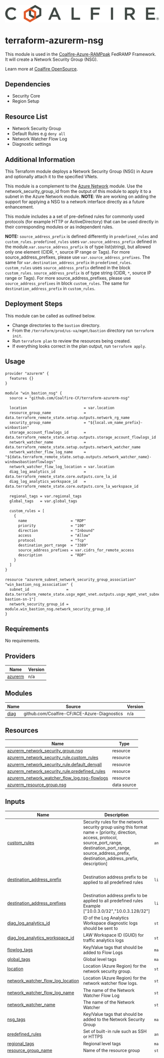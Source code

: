 ![Coalfire](coalfire_logo.png)

# terraform-azurerm-nsg

This module is used in the [Coalfire-Azure-RAMPpak](https://github.com/Coalfire-CF/Coalfire-Azure-RAMPpak) FedRAMP Framework. It will create a Network Security Group (NSG).

Learn more at [Coalfire OpenSource](https://coalfire.com/opensource).

## Dependencies

- Security Core
- Region Setup

## Resource List

- Network Security Group
- Default Rules e.g `deny all`
- Network Watcher Flow Log
- Diagnostic settings

## Additional Information

This Terraform module deploys a Network Security Group (NSG) in Azure and optionally attach it to the specified VNets.

This module is a complement to the [Azure Network](https://registry.terraform.io/modules/Azure/network/azurerm) module. Use the network_security_group_id from the output of this module to apply it to a subnet in the Azure Network module.
**NOTE**: We are working on adding the support for applying a NSG to a network interface directly as a future enhancement.

This module includes a a set of pre-defined rules for commonly used protocols (for example HTTP or ActiveDirectory) that can be used directly in their corresponding modules or as independent rules.

**NOTE:** `source_address_prefix` is defined differently in `predefined_rules` and `custom_rules`.
`predefined_rules` uses `var.source_address_prefix` defined in the module.`var.source_address_prefix` is of type list(string), but allowed only one element (CIDR, `*`, source IP range or Tags). For more source_address_prefixes, please use `var.source_address_prefixes`. The same for `var.destination_address_prefix` in `predefined_rules`.
`custom_rules` uses `source_address_prefix` defined in the block `custom_rules`. `source_address_prefix` is of type string (CIDR, `*`, source IP range or Tags). For more source_address_prefixes, please use `source_address_prefixes` in block `custom_rules`. The same for `destination_address_prefix` in `custom_rules`.

## Deployment Steps

This module can be called as outlined below.

- Change directories to the `bastion` directory.
- From the `/terraform/prod/us-va/mgmt/bastion` directory run `terraform init`.
- Run `terraform plan` to review the resources being created.
- If everything looks correct in the plan output, run `terraform apply`.

## Usage

```hcl
provider "azurerm" {
  features {}
}

module "win_bastion_nsg" {
  source = "github.com/Coalfire-CF/terraform-azurerm-nsg"

  location                          = var.location
  resource_group_name               = data.terraform_remote_state.setup.outputs.network_rg_name
  security_group_name               = "${local.vm_name_prefix}-winbastion"
  storage_account_flowlogs_id       = data.terraform_remote_state.setup.outputs.storage_account_flowlogs_id
  network_watcher_name              = data.terraform_remote_state.setup.outputs.network_watcher_name
  network_watcher_flow_log_name     = "${data.terraform_remote_state.setup.outputs.network_watcher_name}-windowsbastionflowlogs"
  network_watcher_flow_log_location = var.location
  diag_log_analytics_id             = data.terraform_remote_state.core.outputs.core_la_id
  diag_log_analytics_workspace_id   = data.terraform_remote_state.core.outputs.core_la_workspace_id

  regional_tags = var.regional_tags
  global_tags   = var.global_tags

  custom_rules = [
    {
      name                    = "RDP"
      priority                = "100"
      direction               = "Inbound"
      access                  = "Allow"
      protocol                = "Tcp"
      destination_port_range  = "3389"
      source_address_prefixes = var.cidrs_for_remote_access
      description             = "RDP"
    }
  ]
}

resource "azurerm_subnet_network_security_group_association" "win_bastion_nsg_association" {
  subnet_id                 = data.terraform_remote_state.usgv_mgmt_vnet.outputs.usgv_mgmt_vnet_subnet_ids["${local.resource_prefix}-bastion-sn-1"]
  network_security_group_id = module.win_bastion_nsg.network_security_group_id
}

```

<!-- BEGIN_TF_DOCS -->
## Requirements

No requirements.

## Providers

| Name | Version |
|------|---------|
| <a name="provider_azurerm"></a> [azurerm](#provider\_azurerm) | n/a |

## Modules

| Name | Source | Version |
|------|--------|---------|
| <a name="module_diag"></a> [diag](#module\_diag) | github.com/Coalfire-CF/ACE-Azure-Diagnostics | n/a |

## Resources

| Name | Type |
|------|------|
| [azurerm_network_security_group.nsg](https://registry.terraform.io/providers/hashicorp/azurerm/latest/docs/resources/network_security_group) | resource |
| [azurerm_network_security_rule.custom_rules](https://registry.terraform.io/providers/hashicorp/azurerm/latest/docs/resources/network_security_rule) | resource |
| [azurerm_network_security_rule.default_denyall](https://registry.terraform.io/providers/hashicorp/azurerm/latest/docs/resources/network_security_rule) | resource |
| [azurerm_network_security_rule.predefined_rules](https://registry.terraform.io/providers/hashicorp/azurerm/latest/docs/resources/network_security_rule) | resource |
| [azurerm_network_watcher_flow_log.nsg-flowlogs](https://registry.terraform.io/providers/hashicorp/azurerm/latest/docs/resources/network_watcher_flow_log) | resource |
| [azurerm_resource_group.nsg](https://registry.terraform.io/providers/hashicorp/azurerm/latest/docs/data-sources/resource_group) | data source |

## Inputs

| Name | Description | Type | Default | Required |
|------|-------------|------|---------|:--------:|
| <a name="input_custom_rules"></a> [custom\_rules](#input\_custom\_rules) | Security rules for the network security group using this format name = [priority, direction, access, protocol, source\_port\_range, destination\_port\_range, source\_address\_prefix, destination\_address\_prefix, description] | `any` | `[]` | no |
| <a name="input_destination_address_prefix"></a> [destination\_address\_prefix](#input\_destination\_address\_prefix) | Destination address prefix to be applied to all predefined rules | `list(string)` | <pre>[<br>  "*"<br>]</pre> | no |
| <a name="input_destination_address_prefixes"></a> [destination\_address\_prefixes](#input\_destination\_address\_prefixes) | Destination address prefix to be applied to all predefined rules Example ["10.0.3.0/32","10.0.3.128/32"] | `list(string)` | `null` | no |
| <a name="input_diag_log_analytics_id"></a> [diag\_log\_analytics\_id](#input\_diag\_log\_analytics\_id) | ID of the Log Analytics Workspace diagnostic logs should be sent to | `string` | n/a | yes |
| <a name="input_diag_log_analytics_workspace_id"></a> [diag\_log\_analytics\_workspace\_id](#input\_diag\_log\_analytics\_workspace\_id) | LAW Workspace ID (GUID) for traffic analytics logs | `string` | n/a | yes |
| <a name="input_flowlog_tags"></a> [flowlog\_tags](#input\_flowlog\_tags) | Key/Value tags that should be added to Flow Logs | `map(string)` | `{}` | no |
| <a name="input_global_tags"></a> [global\_tags](#input\_global\_tags) | Global level tags | `map(string)` | n/a | yes |
| <a name="input_location"></a> [location](#input\_location) | Location (Azure Region) for the network security group. | `string` | `""` | no |
| <a name="input_network_watcher_flow_log_location"></a> [network\_watcher\_flow\_log\_location](#input\_network\_watcher\_flow\_log\_location) | Location (Azure Region) for the network watcher flow logs. | `string` | `"usgovvirginia"` | no |
| <a name="input_network_watcher_flow_log_name"></a> [network\_watcher\_flow\_log\_name](#input\_network\_watcher\_flow\_log\_name) | The name of the Network Watcher Flow Log | `string` | n/a | yes |
| <a name="input_network_watcher_name"></a> [network\_watcher\_name](#input\_network\_watcher\_name) | The name of the Network Watcher | `string` | n/a | yes |
| <a name="input_nsg_tags"></a> [nsg\_tags](#input\_nsg\_tags) | Key/Value tags that should be added to the Network Security Group | `map(string)` | `{}` | no |
| <a name="input_predefined_rules"></a> [predefined\_rules](#input\_predefined\_rules) | Set of built-in rule such as SSH or HTTPS | `any` | `[]` | no |
| <a name="input_regional_tags"></a> [regional\_tags](#input\_regional\_tags) | Regional level tags | `map(string)` | n/a | yes |
| <a name="input_resource_group_name"></a> [resource\_group\_name](#input\_resource\_group\_name) | Name of the resource group | `string` | n/a | yes |
| <a name="input_rules"></a> [rules](#input\_rules) | Standard set of predefined rules | `map(any)` | <pre>{<br>  "ActiveDirectory-AllowADDSWebServices": [<br>    "Inbound",<br>    "Allow",<br>    "TCP",<br>    "*",<br>    "9389",<br>    "AllowADDSWebServices"<br>  ],<br>  "ActiveDirectory-AllowADGCReplication": [<br>    "Inbound",<br>    "Allow",<br>    "TCP",<br>    "*",<br>    "3268",<br>    "AllowADGCReplication"<br>  ],<br>  "ActiveDirectory-AllowADGCReplicationSSL": [<br>    "Inbound",<br>    "Allow",<br>    "TCP",<br>    "*",<br>    "3269",<br>    "AllowADGCReplicationSSL"<br>  ],<br>  "ActiveDirectory-AllowADReplication": [<br>    "Inbound",<br>    "Allow",<br>    "*",<br>    "*",<br>    "389",<br>    "AllowADReplication"<br>  ],<br>  "ActiveDirectory-AllowADReplicationSSL": [<br>    "Inbound",<br>    "Allow",<br>    "*",<br>    "*",<br>    "636",<br>    "AllowADReplicationSSL"<br>  ],<br>  "ActiveDirectory-AllowADReplicationTrust": [<br>    "Inbound",<br>    "Allow",<br>    "*",<br>    "*",<br>    "445",<br>    "AllowADReplicationTrust"<br>  ],<br>  "ActiveDirectory-AllowDFSGroupPolicy": [<br>    "Inbound",<br>    "Allow",<br>    "UDP",<br>    "*",<br>    "138",<br>    "AllowDFSGroupPolicy"<br>  ],<br>  "ActiveDirectory-AllowDNS": [<br>    "Inbound",<br>    "Allow",<br>    "*",<br>    "*",<br>    "53",<br>    "AllowDNS"<br>  ],<br>  "ActiveDirectory-AllowFileReplication": [<br>    "Inbound",<br>    "Allow",<br>    "TCP",<br>    "*",<br>    "5722",<br>    "AllowFileReplication"<br>  ],<br>  "ActiveDirectory-AllowKerberosAuthentication": [<br>    "Inbound",<br>    "Allow",<br>    "*",<br>    "*",<br>    "88",<br>    "AllowKerberosAuthentication"<br>  ],<br>  "ActiveDirectory-AllowNETBIOSAuthentication": [<br>    "Inbound",<br>    "Allow",<br>    "UDP",<br>    "*",<br>    "137",<br>    "AllowNETBIOSAuthentication"<br>  ],<br>  "ActiveDirectory-AllowNETBIOSReplication": [<br>    "Inbound",<br>    "Allow",<br>    "TCP",<br>    "*",<br>    "139",<br>    "AllowNETBIOSReplication"<br>  ],<br>  "ActiveDirectory-AllowPasswordChangeKerberes": [<br>    "Inbound",<br>    "Allow",<br>    "*",<br>    "*",<br>    "464",<br>    "AllowPasswordChangeKerberes"<br>  ],<br>  "ActiveDirectory-AllowRPCReplication": [<br>    "Inbound",<br>    "Allow",<br>    "TCP",<br>    "*",<br>    "135",<br>    "AllowRPCReplication"<br>  ],<br>  "ActiveDirectory-AllowSMTPReplication": [<br>    "Inbound",<br>    "Allow",<br>    "TCP",<br>    "*",<br>    "25",<br>    "AllowSMTPReplication"<br>  ],<br>  "ActiveDirectory-AllowWindowsTime": [<br>    "Inbound",<br>    "Allow",<br>    "UDP",<br>    "*",<br>    "123",<br>    "AllowWindowsTime"<br>  ],<br>  "Cassandra": [<br>    "Inbound",<br>    "Allow",<br>    "TCP",<br>    "*",<br>    "9042",<br>    "Cassandra"<br>  ],<br>  "Cassandra-JMX": [<br>    "Inbound",<br>    "Allow",<br>    "TCP",<br>    "*",<br>    "7199",<br>    "Cassandra-JMX"<br>  ],<br>  "Cassandra-Thrift": [<br>    "Inbound",<br>    "Allow",<br>    "TCP",<br>    "*",<br>    "9160",<br>    "Cassandra-Thrift"<br>  ],<br>  "CouchDB": [<br>    "Inbound",<br>    "Allow",<br>    "TCP",<br>    "*",<br>    "5984",<br>    "CouchDB"<br>  ],<br>  "CouchDB-HTTPS": [<br>    "Inbound",<br>    "Allow",<br>    "TCP",<br>    "*",<br>    "6984",<br>    "CouchDB-HTTPS"<br>  ],<br>  "DNS-TCP": [<br>    "Inbound",<br>    "Allow",<br>    "TCP",<br>    "*",<br>    "53",<br>    "DNS-TCP"<br>  ],<br>  "DNS-UDP": [<br>    "Inbound",<br>    "Allow",<br>    "UDP",<br>    "*",<br>    "53",<br>    "DNS-UDP"<br>  ],<br>  "DynamicPorts": [<br>    "Inbound",<br>    "Allow",<br>    "TCP",<br>    "*",<br>    "49152-65535",<br>    "DynamicPorts"<br>  ],<br>  "ElasticSearch": [<br>    "Inbound",<br>    "Allow",<br>    "TCP",<br>    "*",<br>    "9200-9300",<br>    "ElasticSearch"<br>  ],<br>  "FTP": [<br>    "Inbound",<br>    "Allow",<br>    "TCP",<br>    "*",<br>    "21",<br>    "FTP"<br>  ],<br>  "HTTP": [<br>    "Inbound",<br>    "Allow",<br>    "TCP",<br>    "*",<br>    "80",<br>    "HTTP"<br>  ],<br>  "HTTPS": [<br>    "Inbound",<br>    "Allow",<br>    "TCP",<br>    "*",<br>    "443",<br>    "HTTPS"<br>  ],<br>  "IMAP": [<br>    "Inbound",<br>    "Allow",<br>    "TCP",<br>    "*",<br>    "143",<br>    "IMAP"<br>  ],<br>  "IMAPS": [<br>    "Inbound",<br>    "Allow",<br>    "TCP",<br>    "*",<br>    "993",<br>    "IMAPS"<br>  ],<br>  "Kestrel": [<br>    "Inbound",<br>    "Allow",<br>    "TCP",<br>    "*",<br>    "22133",<br>    "Kestrel"<br>  ],<br>  "LDAP": [<br>    "Inbound",<br>    "Allow",<br>    "TCP",<br>    "*",<br>    "389",<br>    "LDAP"<br>  ],<br>  "MSSQL": [<br>    "Inbound",<br>    "Allow",<br>    "TCP",<br>    "*",<br>    "1433",<br>    "MSSQL"<br>  ],<br>  "Memcached": [<br>    "Inbound",<br>    "Allow",<br>    "TCP",<br>    "*",<br>    "11211",<br>    "Memcached"<br>  ],<br>  "MongoDB": [<br>    "Inbound",<br>    "Allow",<br>    "TCP",<br>    "*",<br>    "27017",<br>    "MongoDB"<br>  ],<br>  "MySQL": [<br>    "Inbound",<br>    "Allow",<br>    "TCP",<br>    "*",<br>    "3306",<br>    "MySQL"<br>  ],<br>  "Neo4J": [<br>    "Inbound",<br>    "Allow",<br>    "TCP",<br>    "*",<br>    "7474",<br>    "Neo4J"<br>  ],<br>  "POP3": [<br>    "Inbound",<br>    "Allow",<br>    "TCP",<br>    "*",<br>    "110",<br>    "POP3"<br>  ],<br>  "POP3S": [<br>    "Inbound",<br>    "Allow",<br>    "TCP",<br>    "*",<br>    "995",<br>    "POP3S"<br>  ],<br>  "PostgreSQL": [<br>    "Inbound",<br>    "Allow",<br>    "TCP",<br>    "*",<br>    "5432",<br>    "PostgreSQL"<br>  ],<br>  "RDP": [<br>    "Inbound",<br>    "Allow",<br>    "TCP",<br>    "*",<br>    "3389",<br>    "RDP"<br>  ],<br>  "RabbitMQ": [<br>    "Inbound",<br>    "Allow",<br>    "TCP",<br>    "*",<br>    "5672",<br>    "RabbitMQ"<br>  ],<br>  "Redis": [<br>    "Inbound",<br>    "Allow",<br>    "TCP",<br>    "*",<br>    "6379",<br>    "Redis"<br>  ],<br>  "Riak": [<br>    "Inbound",<br>    "Allow",<br>    "TCP",<br>    "*",<br>    "8093",<br>    "Riak"<br>  ],<br>  "Riak-JMX": [<br>    "Inbound",<br>    "Allow",<br>    "TCP",<br>    "*",<br>    "8985",<br>    "Riak-JMX"<br>  ],<br>  "SMTP": [<br>    "Inbound",<br>    "Allow",<br>    "TCP",<br>    "*",<br>    "25",<br>    "SMTP"<br>  ],<br>  "SMTPS": [<br>    "Inbound",<br>    "Allow",<br>    "TCP",<br>    "*",<br>    "465",<br>    "SMTPS"<br>  ],<br>  "SSH": [<br>    "Inbound",<br>    "Allow",<br>    "TCP",<br>    "*",<br>    "22",<br>    "SSH"<br>  ],<br>  "SSHfromBurp": [<br>    "Inbound",<br>    "Allow",<br>    "TCP",<br>    "*",<br>    "22",<br>    "SSHfromBurp"<br>  ],<br>  "TowerLinux": [<br>    "Inbound",<br>    "Allow",<br>    "TCP",<br>    "*",<br>    "22",<br>    "TowerLinux"<br>  ],<br>  "TowerWindows": [<br>    "Inbound",<br>    "Allow",<br>    "TCP",<br>    "*",<br>    "5985-5986",<br>    "TowerWindows"<br>  ],<br>  "WMIfromBurp": [<br>    "Inbound",<br>    "Allow",<br>    "TCP",<br>    "*",<br>    "445,139",<br>    "WMIfromBurp"<br>  ],<br>  "WinRM": [<br>    "Inbound",<br>    "Allow",<br>    "TCP",<br>    "*",<br>    "5986",<br>    "WinRM"<br>  ]<br>}</pre> | no |
| <a name="input_security_group_name"></a> [security\_group\_name](#input\_security\_group\_name) | Network security group name | `string` | `"nsg"` | no |
| <a name="input_source_address_prefix"></a> [source\_address\_prefix](#input\_source\_address\_prefix) | Source address prefix to be applied to all predefined rules | `list(string)` | <pre>[<br>  "*"<br>]</pre> | no |
| <a name="input_source_address_prefixes"></a> [source\_address\_prefixes](#input\_source\_address\_prefixes) | Source address prefix to be applied to all predefined rules | `list(string)` | `null` | no |
| <a name="input_storage_account_flowlogs_id"></a> [storage\_account\_flowlogs\_id](#input\_storage\_account\_flowlogs\_id) | The ID of the Storage Account where flow logs are stored. | `string` | n/a | yes |

## Outputs

| Name | Description |
|------|-------------|
| <a name="output_network_security_group_id"></a> [network\_security\_group\_id](#output\_network\_security\_group\_id) | n/a |
| <a name="output_network_security_group_name"></a> [network\_security\_group\_name](#output\_network\_security\_group\_name) | n/a |
<!-- END_TF_DOCS -->

## Contributing

[Start Here](CONTRIBUTING.md)

## License

[![License](https://img.shields.io/badge/license-MIT-blue.svg)](https://opensource.org/license/mit/)

## Contact Us

[Coalfire](https://coalfire.com/)

### Copyright

Copyright © 2023 Coalfire Systems Inc.